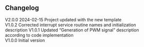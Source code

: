 ## Changelog  
V2.0.0 2024-02-15 Project updated with the new template  
V1.0.2 Corrected interrupt service routine names and initialization description
V1.0.1 Updated “Generation of PWM signal” description according to code implementation  
V1.0.0 Initial version  
